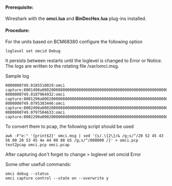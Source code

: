 #### Prerequisite:

Wireshark with the <b>omci.lua</b> and <b>BinDecHex.lua</b> plug-ins installed.


#### Procedure:

For the units based on BCM68380 configure the following option

`loglevel set omcid Debug`

It persists between restarts until the loglevel is changed to Error or Notice.
The logs are written to the rotating file /var/omci.msg.

Sample log
```
0000000749.0185510029:omci capture:8001490a00020000800000000000000000000000000000000000000000000000000000000000000000000028c0cbc482
0000000749.0187964932:omci capture:8001290a0002000000800000000000000000000000000000000000000000000000000000000000000000002800000000
0000000749.0795383446:omci capture:8002490a00020000800000000000000000000000000000000000000000000000000000000000000000000028f6cf922b
0000000749.0797504633:omci capture:8002290a0002000000800000000000000000000000000000000000000000000000000000000000000000002800000000
```
To convert them to pcap, the following script should be used
   
```
awk -F"e:" '{print$2}' omci.msg | sed '{s/.\{2\}/& /g;s/^/20 52 45 43 56 00 20 53 45 4e 44 00 88 b5 /g;s/^/000000 /}' > omci.pcp
text2pcap omci.pcp omci.pcap
```
After capturing don't forget to change > loglevel set omcid Error

Some other usefull commands:
```
omci debug --status
omci capture control --state on --overwrite y
```
